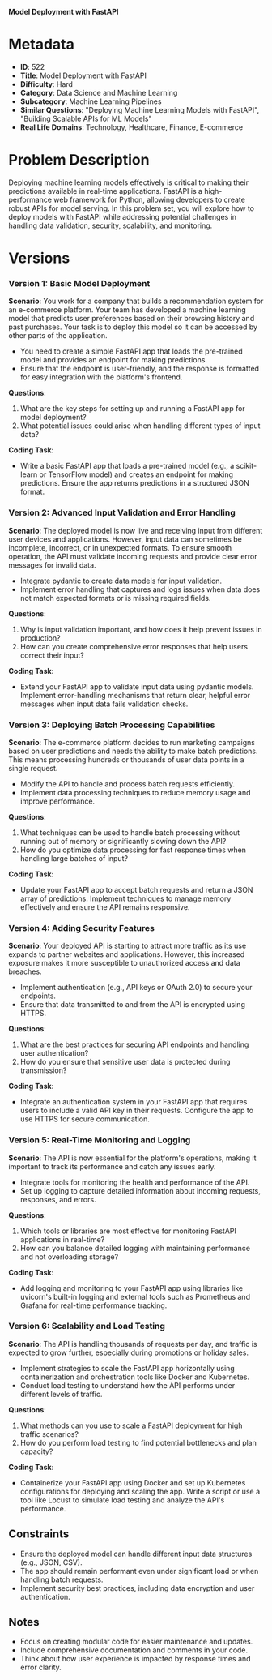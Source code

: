 **Model Deployment with FastAPI**

# Metadata

- **ID**: 522
- **Title**: Model Deployment with FastAPI
- **Difficulty**: Hard
- **Category**: Data Science and Machine Learning
- **Subcategory**: Machine Learning Pipelines
- **Similar Questions**: "Deploying Machine Learning Models with FastAPI", "Building Scalable APIs for ML Models"
- **Real Life Domains**: Technology, Healthcare, Finance, E-commerce

# Problem Description

Deploying machine learning models effectively is critical to making their predictions available in real-time applications. FastAPI is a high-performance web framework for Python, allowing developers to create robust APIs for model serving. In this problem set, you will explore how to deploy models with FastAPI while addressing potential challenges in handling data validation, security, scalability, and monitoring.

# Versions

### Version 1: Basic Model Deployment

**Scenario**: You work for a company that builds a recommendation system for an e-commerce platform. Your team has developed a machine learning model that predicts user preferences based on their browsing history and past purchases. Your task is to deploy this model so it can be accessed by other parts of the application.

- You need to create a simple FastAPI app that loads the pre-trained model and provides an endpoint for making predictions.
- Ensure that the endpoint is user-friendly, and the response is formatted for easy integration with the platform's frontend.

**Questions**:

1. What are the key steps for setting up and running a FastAPI app for model deployment?
2. What potential issues could arise when handling different types of input data?

**Coding Task**:

- Write a basic FastAPI app that loads a pre-trained model (e.g., a scikit-learn or TensorFlow model) and creates an endpoint for making predictions. Ensure the app returns predictions in a structured JSON format.

### Version 2: Advanced Input Validation and Error Handling

**Scenario**: The deployed model is now live and receiving input from different user devices and applications. However, input data can sometimes be incomplete, incorrect, or in unexpected formats. To ensure smooth operation, the API must validate incoming requests and provide clear error messages for invalid data.

- Integrate pydantic to create data models for input validation.
- Implement error handling that captures and logs issues when data does not match expected formats or is missing required fields.

**Questions**:

1. Why is input validation important, and how does it help prevent issues in production?
2. How can you create comprehensive error responses that help users correct their input?

**Coding Task**:

- Extend your FastAPI app to validate input data using pydantic models. Implement error-handling mechanisms that return clear, helpful error messages when input data fails validation checks.

### Version 3: Deploying Batch Processing Capabilities

**Scenario**: The e-commerce platform decides to run marketing campaigns based on user predictions and needs the ability to make batch predictions. This means processing hundreds or thousands of user data points in a single request.

- Modify the API to handle and process batch requests efficiently.
- Implement data processing techniques to reduce memory usage and improve performance.

**Questions**:

1. What techniques can be used to handle batch processing without running out of memory or significantly slowing down the API?
2. How do you optimize data processing for fast response times when handling large batches of input?

**Coding Task**:

- Update your FastAPI app to accept batch requests and return a JSON array of predictions. Implement techniques to manage memory effectively and ensure the API remains responsive.

### Version 4: Adding Security Features

**Scenario**: Your deployed API is starting to attract more traffic as its use expands to partner websites and applications. However, this increased exposure makes it more susceptible to unauthorized access and data breaches.

- Implement authentication (e.g., API keys or OAuth 2.0) to secure your endpoints.
- Ensure that data transmitted to and from the API is encrypted using HTTPS.

**Questions**:

1. What are the best practices for securing API endpoints and handling user authentication?
2. How do you ensure that sensitive user data is protected during transmission?

**Coding Task**:

- Integrate an authentication system in your FastAPI app that requires users to include a valid API key in their requests. Configure the app to use HTTPS for secure communication.

### Version 5: Real-Time Monitoring and Logging

**Scenario**: The API is now essential for the platform's operations, making it important to track its performance and catch any issues early.

- Integrate tools for monitoring the health and performance of the API.
- Set up logging to capture detailed information about incoming requests, responses, and errors.

**Questions**:

1. Which tools or libraries are most effective for monitoring FastAPI applications in real-time?
2. How can you balance detailed logging with maintaining performance and not overloading storage?

**Coding Task**:

- Add logging and monitoring to your FastAPI app using libraries like uvicorn's built-in logging and external tools such as Prometheus and Grafana for real-time performance tracking.

### Version 6: Scalability and Load Testing

**Scenario**: The API is handling thousands of requests per day, and traffic is expected to grow further, especially during promotions or holiday sales.

- Implement strategies to scale the FastAPI app horizontally using containerization and orchestration tools like Docker and Kubernetes.
- Conduct load testing to understand how the API performs under different levels of traffic.

**Questions**:

1. What methods can you use to scale a FastAPI deployment for high traffic scenarios?
2. How do you perform load testing to find potential bottlenecks and plan capacity?

**Coding Task**:

- Containerize your FastAPI app using Docker and set up Kubernetes configurations for deploying and scaling the app. Write a script or use a tool like Locust to simulate load testing and analyze the API's performance.

## Constraints

- Ensure the deployed model can handle different input data structures (e.g., JSON, CSV).
- The app should remain performant even under significant load or when handling batch requests.
- Implement security best practices, including data encryption and user authentication.

## Notes

- Focus on creating modular code for easier maintenance and updates.
- Include comprehensive documentation and comments in your code.
- Think about how user experience is impacted by response times and error clarity.
